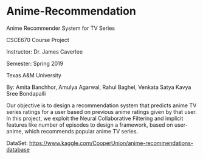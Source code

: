 # Anime-Recommendation
Anime Recommender System for TV Series

CSCE670 Course Project

Instructor: Dr. James Caverlee

Semester: Spring 2019

Texas A&M University

By: Amita Banchhor, Amulya Agarwal, Rahul Baghel, Venkata Satya Kavya Sree Bondapalli

Our objective is to design a recommendation system that predicts anime TV series ratings for a user based on previous anime ratings given by that user. In this project, we exploit the Neural Collaborative Filtering and implicit features like number of episodes to design a framework, based on user-anime, which recommends popular anime TV series.

DataSet: https://www.kaggle.com/CooperUnion/anime-recommendations-database
